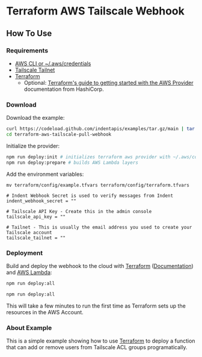 # Terraform AWS Tailscale Webhook

## How To Use

### Requirements

- [AWS CLI or ~/.aws/credentials](https://docs.aws.amazon.com/cli/latest/userguide/cli-configure-quickstart.html)
- [Tailscale Tailnet](https://tailscale.com/kb/1017/install/)
- [Terraform](https://terraform.io)
  - Optional: [Terraform's guide to getting started with the AWS Provider](https://learn.hashicorp.com/collections/terraform/aws-get-started) documentation from HashiCorp.

### Download

Download the example:

```bash
curl https://codeload.github.com/indentapis/examples/tar.gz/main | tar -xz --strip=3 examples-main/webhooks/change/terraform-aws-tailscale-webhook
cd terraform-aws-tailscale-pull-webhook
```

Initialize the provider:

```bash
npm run deploy:init # initializes terraform aws provider with ~/.aws/config
npm run deploy:prepare # builds AWS Lambda layers
```

Add the environment variables:

`mv terraform/config/example.tfvars terraform/config/terraform.tfvars`

```hcl
# Indent Webhook Secret is used to verify messages from Indent
indent_webhook_secret = ""

# Tailscale API Key - Create this in the admin console
tailscale_api_key = ""

# Tailnet - This is usually the email address you used to create your Tailscale account
tailscale_tailnet = ""
```

### Deployment

Build and deploy the webhook to the cloud with [Terraform](https://terraform.io) ([Documentation](https://terraform.io/docs/)) and [AWS Lambda](https://aws.amazon.com/lambda/):

```bash
npm run deploy:all
```

```bash
npm run deploy:all 
```

This will take a few minutes to run the first time as Terraform sets up the resources in the AWS Account.

### About Example

This is a simple example showing how to use [Terraform](https://terraform.io) to deploy a function that can add or remove users from Tailscale ACL groups programatically.

